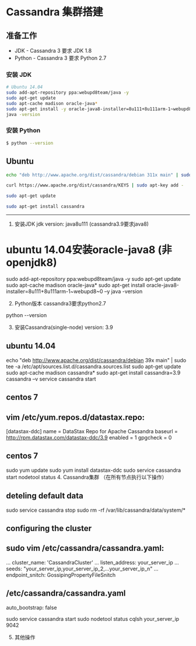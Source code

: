 # Cassandra 集群搭建

## 准备工作

* JDK - Cassandra 3 要求 JDK 1.8
* Python - Cassandra 3 要求 Python 2.7

### 安装 JDK

```sh
# Ubuntu 14.04
sudo add-apt-repository ppa:webupd8team/java -y
sudo apt-get update
sudo apt-cache madison oracle-java*
sudo apt-get install -y oracle-java8-installer=8u111+8u111arm-1~webupd8~0
java -version
```

### 安装 Python

```sh
$ python --version
```

## Ubuntu

```sh
echo "deb http://www.apache.org/dist/cassandra/debian 311x main" | sudo tee -a /etc/apt/sources.list.d/cassandra.sources.list

curl https://www.apache.org/dist/cassandra/KEYS | sudo apt-key add -

sudo apt-get update

sudo apt-get install cassandra
```

---

1. 安装JDK
jdk version: java8u111 (cassandra3.9要求java8)

# ubuntu 14.04安装oracle-java8 (非openjdk8)
sudo add-apt-repository ppa:webupd8team/java -y
sudo apt-get update
sudo apt-cache madison oracle-java*
sudo apt-get install oracle-java8-installer=8u111+8u111arm-1~webupd8~0 –y
java -version

2. Python版本
cassandra3要求python2.7

python --version

3. 安装Cassandra(single-node)
version: 3.9

## ubuntu 14.04
echo "deb http://www.apache.org/dist/cassandra/debian 39x main" | sudo tee -a /etc/apt/sources.list.d/cassandra.sources.list
sudo apt-get update
sudo apt-cache madison cassandra*
sudo apt-get install cassandra=3.9
cassandra –v
service cassandra start

## centos 7
## vim /etc/yum.repos.d/datastax.repo:
[datastax-ddc]
name = DataStax Repo for Apache Cassandra
baseurl = http://rpm.datastax.com/datastax-ddc/3.9
enabled = 1
gpgcheck = 0

## centos 7
sudo yum update
sudo yum install datastax-ddc
sudo service cassandra start
nodetool status
4. Cassandra集群
（在所有节点执行以下操作）

## deteling default data
sudo service cassandra stop
sudo rm -rf /var/lib/cassandra/data/system/*

## configuring the cluster
## sudo vim /etc/cassandra/cassandra.yaml:
...
cluster_name: 'CassandraCluster'
...
listen_address: your_server_ip
...
seeds: "your_server_ip,your_server_ip_2,...your_server_ip_n"
...
endpoint_snitch: GossipingPropertyFileSnitch

## /etc/cassandra/cassandra.yaml
auto_bootstrap: false

sudo service cassandra start
sudo nodetool status
cqlsh your_server_ip 9042

5. 其他操作




